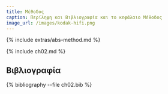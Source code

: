 ```yaml
---
title: Μέθοδος
caption: Περίληψη και Βιβλιογραφία και το κεφάλαιο Μέθοδος
image_url: /images/kodak-hifi.png
---
```


{% include extras/abs-method.md %}

{% include ch02.md %}

## Βιβλιογραφία 

{% bibliography --file ch02.bib %}

